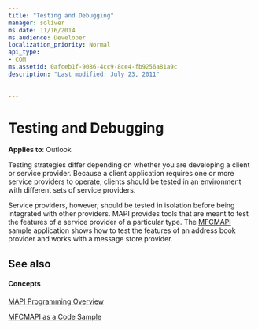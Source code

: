 ```yaml
---
title: "Testing and Debugging"
manager: soliver
ms.date: 11/16/2014
ms.audience: Developer
localization_priority: Normal
api_type:
- COM
ms.assetid: 0afceb1f-9086-4cc9-8ce4-fb9256a81a9c
description: "Last modified: July 23, 2011"
 
 
---
```


# Testing and Debugging

  
  
**Applies to**: Outlook 
  
Testing strategies differ depending on whether you are developing a client or service provider. Because a client application requires one or more service providers to operate, clients should be tested in an environment with different sets of service providers.
  
Service providers, however, should be tested in isolation before being integrated with other providers. MAPI provides tools that are meant to test the features of a service provider of a particular type. The [MFCMAPI](http://go.microsoft.com/fwlink/?LinkId=124154) sample application shows how to test the features of an address book provider and works with a message store provider. 
  
## See also

#### Concepts

[MAPI Programming Overview](mapi-programming-overview.md)
  
[MFCMAPI as a Code Sample](mfcmapi-as-a-code-sample.md)

